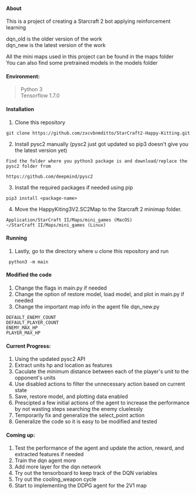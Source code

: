#### About
This is a project of creating a Starcraft 2 bot applying reinforcement learning

dqn_old is the older version of the work <br>
dqn_new is the latest version of the work 

All the mini maps used in this project can be found in the maps folder <br>
You can also find some pretrained models in the models folder


#### Environment:
>Python 3 <br>
>Tensorflow 1.7.0

#### Installation
1. Clone this repository
```
git clone https://github.com/zxcvbnmditto/StarCraft2-Happy-Kitting.git
```
2. Install pysc2 manually (pysc2 just got updated so pip3 doesn't give you the latest version yet) 
```
Find the folder where you python3 package is and download/replace the pysc2 folder from 

https://github.com/deepmind/pysc2
```
3. Install the required packages if needed using pip
```
pip3 install <package-name>
```
4. Move the HappyKiting3V2.SC2Map to the Starcraft 2 minimap folder.
```
Application/StarCraft II/Maps/mini_games (MacOS)
~/StarCraft II/Maps/mini_games (Linux)
```
#### Running
1. Lastly, go to the directory where u clone this repository and run
```
 python3 -m main
```
#### Modified the code
1. Change the flags in main.py if needed
2. Change the option of restore model, load model, and plot in main.py if needed
3. Change the important map info in the agent file dqn_new.py
```
DEFAULT_ENEMY_COUNT
DEFAULT_PLAYER_COUNT
ENEMY_MAX_HP 
PLAYER_MAX_HP
```

#### Current Progress:
1. Using the updated pysc2 API
2. Extract units hp and location as features
3. Caculate the minimum distance between each of the player's unit to the opponent's units
4. Use disabled actions to filter the unnecessary action based on current state
5. Save, restore model, and plotting data enabled
6. Prescipted a few initial actions of the agent to increase the performance by not wasting steps searching the enemy cluelessly
7. Temporarily fix and generalize the select_point action
8. Generalize the code so it is easy to be modified and tested


#### Coming up:
1. Test the performance of the agent and update the action, reward, and extracted features if needed
2. Train the dqn agent more
3. Add more layer for the dqn network
4. Try out the tensorboard to keep track of the DQN variables
5. Try out the cooling_weapon cycle
6. Start to implementing the DDPG agent for the 2V1 map

